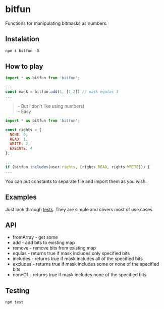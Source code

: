 # bitfun
Functions for manipulating bitmasks as numbers. 

## Instalation

```javascript
npm i bitfun -S
```

## How to play

```javascript
import * as bitfun from 'bitfun';

...
const mask = bitfun.add(1, [1,2]) // mask equlas 3
...
```

> \- But i don't like using numbers!  
> \- Easy

```javascript
import * as bitfun from 'bitfun';

const rights = {
  NONE: 0,
  READ: 1,
  WRITE: 2,
  EXECUTE: 4
};

...
if (bitfun.includes(user.rights, [rights.READ, rights.WRITE])) {
...
```
You can put constants to separate file and import them as you wish.

## Examples

Just look through [tests](./index.test.js). They are simple and covers most of use cases.

## API

* fromArray - get some
* add - add bits to existing map
* remove - remove bits from existing map
* equlas - returns true if mask includes only specified bits
* includes - returns true if mask includes all of the specified bits
* excludes - returns true if mask includes some or none of the specified bits
* noneOf - returns true if mask includes none of the specified bits

## Testing

```javascript
npm test
```
